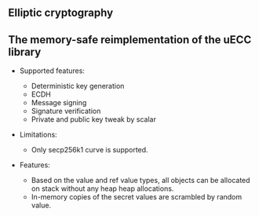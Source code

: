 ﻿## Elliptic cryptography

## The memory-safe reimplementation of the uECC library

* Supported features:
    * Deterministic key generation
    * ECDH
    * Message signing
    * Signature verification
    * Private and public key tweak by scalar

* Limitations:
    * Only secp256k1 curve is supported.

* Features:
    * Based on the value and ref value types, all objects can be allocated on stack without any heap heap allocations.
    * In-memory copies of the secret values are scrambled by random value.
